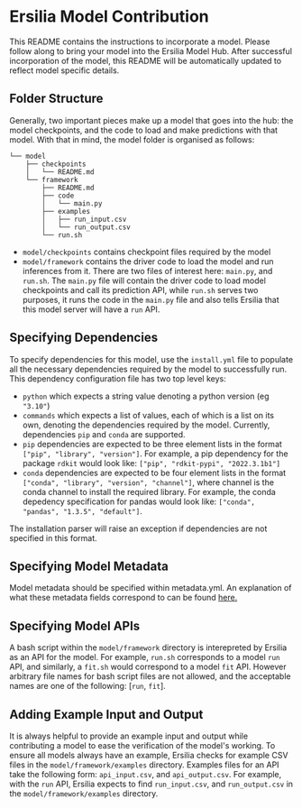 # Ersilia Model Contribution

This README contains the instructions to incorporate a model. Please follow along to bring your model into the Ersilia Model Hub. After successful incorporation of the model, this README will be automatically updated to reflect model specific details.

## Folder Structure

Generally, two important pieces make up a model that goes into the hub: the model checkpoints, and the code to load and make predictions with that model. With that in mind, the model folder is organised as follows:

```
└── model
    ├── checkpoints
    │   └── README.md
    └── framework
        ├── README.md
        ├── code
        │   └── main.py
        ├── examples
        │   ├── run_input.csv
        │   └── run_output.csv
        └── run.sh
```

- `model/checkpoints` contains checkpoint files required by the model
- `model/framework` contains the driver code to load the model and run inferences from it. There are two files of interest here: `main.py`, and `run.sh`. The `main.py` file will contain the driver code to load model checkpoints and call its prediction API, while `run.sh` serves two purposes, it runs the code in the `main.py` file and also tells Ersilia that this model server will have a `run` API.

## Specifying Dependencies

To specify dependencies for this model, use the `install.yml` file to populate all the necessary dependencies required by the model to successfully run. This dependency configuration file has two top level keys:

- `python` which expects a string value denoting a python version (eg `"3.10"`)
- `commands` which expects a list of values, each of which is a list on its own, denoting the dependencies required by the model. Currently, dependencies `pip` and `conda` are supported. 
- `pip` dependencies are expected to be three element lists in the format `["pip", "library", "version"]`. For example, a pip dependency for the package `rdkit` would look like: `["pip", "rdkit-pypi", "2022.3.1b1"]`
- `conda` dependencies are expected to be four element lists in the format `["conda", "library", "version", "channel"]`, where channel is the conda channel to install the required library. For example, the conda depedency specification for pandas would look like: `["conda", "pandas", "1.3.5", "default"]`.

The installation parser will raise an exception if dependencies are not specified in this format.

## Specifying Model Metadata

Model metadata should be specified within metadata.yml. An explanation of what these metadata fields correspond to can be found [here.](https://ersilia.gitbook.io/ersilia-book/ersilia-model-hub/incorporate-models/model-template#the-metadata.json-file)

## Specifying Model APIs

A bash script within the `model/framework` directory is interepreted by Ersilia as an API for the model. For example, `run.sh` corresponds to a model `run` API, and similarly, a `fit.sh` would correspond to a model `fit` API. However arbitrary file names for bash script files are not allowed, and the acceptable names are one of the following: [`run`, `fit`]. 

## Adding Example Input and Output

It is always helpful to provide an example input and output while contributing a model to ease the verification of the model's working. To ensure all models always have an example, Ersilia checks for example CSV files in the `model/framework/examples` directory. Examples files for an API take the following form: `api_input.csv`, and `api_output.csv`. For example, with the `run` API, Ersilia expects to find `run_input.csv`, and `run_output.csv` in the `model/framework/examples` directory.
